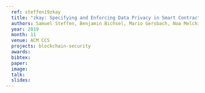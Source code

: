 ```yaml
---
  ref: steffen19zkay
  title: "zkay: Specifying and Enforcing Data Privacy in Smart Contracts"
  authors: Samuel Steffen, Benjamin Bichsel, Mario Gersbach, Noa Melchior, Petar Tsankov, Martin Vechev
  year: 2019
  month: 11
  venue: ACM CCS
  projects: blockchain-security
  awards:
  bibtex:
  paper: 
  image: 
  talk:
  slides:
---
```

